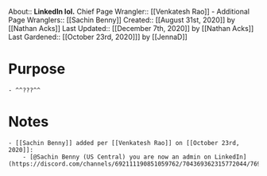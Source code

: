 About:: __LinkedIn lol.__
Chief Page Wrangler:: [[Venkatesh Rao]]
    - Additional Page Wranglers:: [[Sachin Benny]]
Created:: [[August 31st, 2020]] by [[Nathan Acks]]
Last Updated:: [[December 7th, 2020]] by [[Nathan Acks]]
Last Gardened:: [[October 23rd, 2020]]] by [[JennaD]]
# Purpose
    - ^^???^^
# Notes
    - [[Sachin Benny]] added per [[Venkatesh Rao]] on [[October 23rd, 2020]]:
        - [@Sachin Benny (US Central) you are now an admin on LinkedIn](https://discord.com/channels/692111190851059762/704369362315772044/769048757874196520)

